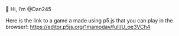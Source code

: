 👋 Hi, I’m @Dan245

Here is the link to a game a made using p5.js that you can play in the browser!: https://editor.p5js.org/1mamodav/full/U_oe3VCh4
